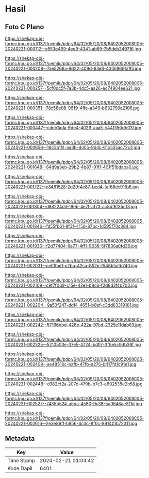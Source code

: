 # Hasil

## Foto C Plano

https://sirekap-obj-formc.kpu.go.id/137f/pemilu/pdpr/64/02/05/20/08/6402052008005-20240221-000112--e553e469-4ee9-4341-ab99-7b5deb249716.jpg

https://sirekap-obj-formc.kpu.go.id/137f/pemilu/pdpr/64/02/05/20/08/6402052008005-20240221-000209--7ae5268a-9d22-409d-93e8-4306969faff5.jpg

https://sirekap-obj-formc.kpu.go.id/137f/pemilu/pdpr/64/02/05/20/08/6402052008005-20240221-000257--5cf0dc5f-7a3b-4dc5-aa26-ec74904ee621.jpg

https://sirekap-obj-formc.kpu.go.id/137f/pemilu/pdpr/64/02/05/20/08/6402052008005-20240221-000351--78c58e08-9619-4ffe-a349-b632790a2106.jpg

https://sirekap-obj-formc.kpu.go.id/137f/pemilu/pdpr/64/02/05/20/08/6402052008005-20240221-000447--cddb1ada-6de4-4026-aaa5-c44f350db03f.jpg

https://sirekap-obj-formc.kpu.go.id/137f/pemilu/pdpr/64/02/05/20/08/6402052008005-20240221-000656--1843a1f4-aa3b-4d05-9ddc-61b535ac72c4.jpg

https://sirekap-obj-formc.kpu.go.id/137f/pemilu/pdpr/64/02/05/20/08/6402052008005-20240221-001648--64d9a3eb-29b2-4b87-91f1-401f51bdaba0.jpg

https://sirekap-obj-formc.kpu.go.id/137f/pemilu/pdpr/64/02/05/20/08/6402052008005-20240221-001722--e8461528-2d29-4e87-bed4-faf66dc91fb8.jpg

https://sirekap-obj-formc.kpu.go.id/137f/pemilu/pdpr/64/02/05/20/08/6402052008005-20240221-001804--d88224c6-18eb-4e7f-af73-ac8df6f35cf3.jpg

https://sirekap-obj-formc.kpu.go.id/137f/pemilu/pdpr/64/02/05/20/08/6402052008005-20240221-001846--fd55fb61-8f3f-415d-87bc-1d595f70c384.jpg

https://sirekap-obj-formc.kpu.go.id/137f/pemilu/pdpr/64/02/05/20/08/6402052008005-20240221-001930--f2d77404-6a77-4ff1-9639-5f7806a0fd36.jpg

https://sirekap-obj-formc.kpu.go.id/137f/pemilu/pdpr/64/02/05/20/08/6402052008005-20240221-002031--ce0ffae1-c2ba-42ca-852e-f548b5c1b740.jpg

https://sirekap-obj-formc.kpu.go.id/137f/pemilu/pdpr/64/02/05/20/08/6402052008005-20240221-002109--c9f7f069-c15e-42e1-b8c6-f2d8d3f4b700.jpg

https://sirekap-obj-formc.kpu.go.id/137f/pemilu/pdpr/64/02/05/20/08/6402052008005-20240221-002204--9a50f247-ddf4-4651-b0bf-c3dd03319101.jpg

https://sirekap-obj-formc.kpu.go.id/137f/pemilu/pdpr/64/02/05/20/08/6402052008005-20240221-002242--57166dbd-428e-422a-97bd-2325e11dab03.jpg

https://sirekap-obj-formc.kpu.go.id/137f/pemilu/pdpr/64/02/05/20/08/6402052008005-20240221-002325--5210503e-07e5-4724-bd07-3f8e5c9db36f.jpg

https://sirekap-obj-formc.kpu.go.id/137f/pemilu/pdpr/64/02/05/20/08/6402052008005-20240221-002409--ae48516c-bafb-47fb-a276-b417fd1c91e1.jpg

https://sirekap-obj-formc.kpu.go.id/137f/pemilu/pdpr/64/02/05/20/08/6402052008005-20240221-002448--d382cf2a-207d-479b-b7c3-a602535e2b58.jpg

https://sirekap-obj-formc.kpu.go.id/137f/pemilu/pdpr/64/02/05/20/08/6402052008005-20240221-002527--7435b524-a5da-4580-9c38-5a0648ae311d.jpg

https://sirekap-obj-formc.kpu.go.id/137f/pemilu/pdpr/64/02/05/20/08/6402052008005-20240221-002616--2e3e89ff-b856-4c0c-8f0c-881401b72311.jpg


## Metadata

| Key        | Value               |
| ---------- | ------------------- |
| Time Stamp | 2024-02-21 01:03:42 |
| Kode Dapil | 6401                |



